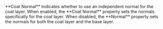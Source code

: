 <tr>
<td>**Coat Normal**</td>
<td>Indicates whether to use an independent normal for the coat layer. When enabled, the **Coat Normal** property sets the normals specifically for the coat layer. When disabled, the **Normal** property sets the normals for both the coat layer and the base layer.</td>
</tr>
